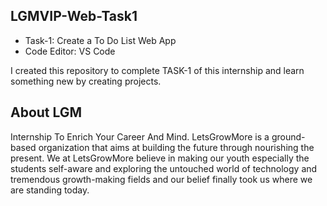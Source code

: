 
## LGMVIP-Web-Task1

- Task-1: Create a To Do List Web App
- Code Editor: VS Code 

I created this repository to complete TASK-1 of this internship  and learn something new by creating projects.


## About LGM
Internship To Enrich Your Career And Mind.
LetsGrowMore is a ground-based organization that aims at building the future through nourishing the present. We at LetsGrowMore believe in making our youth especially the students self-aware and exploring the untouched world of technology and tremendous growth-making fields and our belief finally took us where we are standing today.
